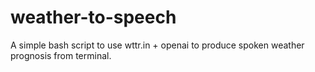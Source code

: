 # weather-to-speech
A simple bash script to use wttr.in + openai to produce spoken weather prognosis from terminal. 
